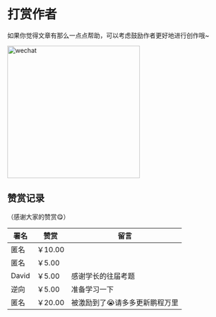 # 打赏作者

如果你觉得文章有那么一点点帮助，可以考虑鼓励作者更好地进行创作哦~

<img src="/_static/images/wechat.jpg" width="300" alt="wechat" />

## 赞赏记录

（感谢大家的赞赏😋）

| 署名  | 赞赏    | 留言                          |
| ----- | ------- | ----------------------------- |
| 匿名  | ￥10.00 |                               |
| 匿名  | ￥5.00  |                               |
| David | ￥5.00  | 感谢学长的往届考题            |
| 逆向  | ￥5.00  | 准备学习一下                  |
| 匿名  | ￥20.00 | 被激励到了😭请多多更新鹏程万里 |

